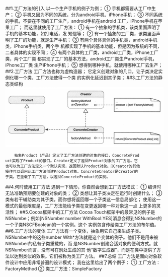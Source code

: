 ##1.工厂方法的引入
        以一个生产手机的例子为例；
        ① 手机都需要从工厂中生产；
        ② 手机又因为不同的系统，分为android手机、iPhone手机；
        ③ 不同系统的手机，不要在不同的工厂生产，android手机在android
    工厂，iPhone手机在苹果工厂；
        而这里就使用了工厂方法：
        ① 有一个抽象的手机类，该类里面声明了手机的基本功能，如打电话，发
    短信等；
        ② 有一个抽象的工厂类，该类里面声明了工厂的功能，就是生产手机；
        ③ 有两个具体具体的手机类，android手机类，iPhone手机类，两个手
    机都实现了手机的基本功能，但是因为系统的不同，二者具体的实现不同；
        ④ 有两个具体的工厂类，android工厂类，iPhone工厂类，两个工厂类
    都实现了工厂的基本方法，android工厂类生产android手机，iPhone工厂类
    生产iPhone手机；
        ⑤ 想得到哪种手机，就使用哪种工厂去生产；
##2.工厂方法
        工厂方法也称为虚构造器；
        它定义创建对象的几口，让子类决定实例化哪一个类，工厂方法使得一个类
    的实例化延迟到其子类；
##3.工厂方法的静态类结构
![静态类机构](factoryMethod.png)

        抽象Product（产品）定义了工厂方法创建的对象的接口，ConcreteProd
    uct实现了Product的接口。Creator定义了返回Product对象的工厂方法。它
    也可以为工厂方法定义一个默认实现，返回默认Product对象。Creator的其他
    操作可以调用此工厂方法创建Product对象。ConcreteCreator是Creator的
    子类。它重载了工厂方法，以返回ConcreteProduct的实例。
##4.何时使用工厂方法
        遇到一下情形，你自然会想到工厂方法模式：
        ① 编译时无法准确预期要创建的对象的类；
        ② 类想让其子类决定在运行时创建什么；
        ③ 类有若干辅助类为其子类，而你想将返回哪一个子类这一信息局部化；
        使用这一模式的最低限度是，工厂方法能给予类在变更返回哪一种对象这一点
    上更多的灵活性；
##5.Cocoa框架中的工厂方法
        Cocoa Touch框架中的最常见的例子是NSNumbe；例如[NSNumber number
    WithBool:YES]消息会得到NSNumber的一个子类NSCFBoolean的一个实例。这个
    实例包含传给类工厂方法的布尔值。
##6.工厂方法的变体
        工厂方法有一个变体，抽象用它自己来生成子类。NSNumber中的这些number
    With*方法就是这个变体的例子。他们不是用来被NSNumber的私有子类重载的，而
    是NSNumber创建合适对象的便利方式。就NSNumber而言，没有可在别处生成的其
    他“数字生成器”，而是在类中提供了方法以达到类似的效果。它们被称为类工厂方法。
##7.总结
        工厂方法是面向对象软件设计中应用非常普遍的设计模式；
        我在这里给出了两个例子：
        ① 工厂方法：FactoryMethod
        ② 类工厂方法：SimpleFactory

